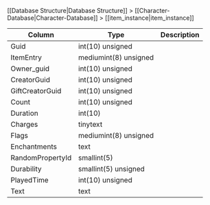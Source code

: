 [[Database Structure|Database Structure]] > [[Character-Database|Character-Database]] > [[item_instance|item_instance]]

Column | Type | Description
--- | --- | ---
Guid | int(10) unsigned | 
ItemEntry | mediumint(8) unsigned | 
Owner_guid | int(10) unsigned | 
CreatorGuid | int(10) unsigned | 
GiftCreatorGuid | int(10) unsigned | 
Count | int(10) unsigned | 
Duration | int(10) | 
Charges | tinytext | 
Flags | mediumint(8) unsigned | 
Enchantments | text | 
RandomPropertyId | smallint(5) | 
Durability | smallint(5) unsigned | 
PlayedTime | int(10) unsigned | 
Text | text | 
